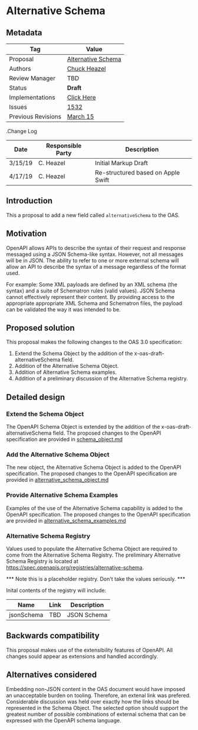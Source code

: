 # Alternative Schema

## Metadata

|Tag |Value |
|---- | ---------------- |
|Proposal |[Alternative Schema](https://github.com/OAI/OpenAPI-Specification/tree/main/proposals/Alternative%20Schema)|
|Authors|[Chuck Heazel](https://github.com/{cmheazel})|
|Review Manager |TBD |
|Status |**Draft** |
|Implementations |[Click Here](https://github.com/OAI/OpenAPI-Specification/tree/main/proposals/Alternative%20Schema/implementations.md)
|Issues |[1532](https://github.com/OAI/OpenAPI-Specification/issues/1532)|
|Previous Revisions |[March 15](https://github.com/OAI/OpenAPI-Specification/pull/1868#issue-261689900) |
 
.Change Log

|Date |Responsible Party |Description |
|---- | ---------------- | ---------- |
|3/15/19 |C. Heazel|Initial Markup Draft |
|4/17/19 |C. Heazel|Re-structured based on Apple Swift|

## Introduction

This a proposal to add a new field called ``alternativeSchema`` to the OAS.

## Motivation

OpenAPI allows APIs to describe the syntax of their request and response messaged using a JSON Schema-like syntax. However, not all messages will be in JSON. The ability to refer to one or more external schema will allow an API to describe the syntax of a message regardless of the format used.

For example: Some XML payloads are defined by an XML schema (the syntax) and a suite of Schematron rules (valid values). JSON Schema cannot effectively represent their content. By providing access to the appropriate appropriate XML Schema and Schematron files, the payload can be validated the way it was intended to be.

## Proposed solution

This proposal makes the following changes to the OAS 3.0 specification:

1. Extend the Schema Object by the addition of the x-oas-draft-alternativeSchema field.
1. Addition of the Alternative Schema Object.
1. Addition of Alternative Schema examples.
1. Addition of a preliminary discussion of the Alternative Schema registry.

## Detailed design

###  Extend the Schema Object 

The OpenAPI Schema Object is extended by the addition of the x-oas-draft-alternativeSchema field. The proposed changes to the OpenAPI specification are provided in [schema_object.md](https://github.com/OAI/OpenAPI-Specification/tree/main/proposals/Alternative%20Schema/schema_object.md)

###  Add the Alternative Schema Object 

The new object, the Alternative Schema Object is added to the OpenAPI specification. The proposed changes to the OpenAPI specification are provided in [alternative_schema_object.md](https://github.com/OAI/OpenAPI-Specification/tree/main/proposals/Alternative%20Schema/alternative_schema_object.md)

### Provide Alternative Schema Examples
Examples of the use of the Alternative Schema capability is added to the OpenAPI specification. The proposed changes to the OpenAPI specification are provided in [alternative_schema_examples.md](https://github.com/OAI/OpenAPI-Specification/tree/main/proposals/Alternative%20Schema/alternative_schema_examples.md)

### Alternative Schema Registry

Values used to populate the Alternative Schema Object are required to come from the Alternative Schema Registry. The preliminary Alternative Schema Registry is located at <https://spec.openapis.org/registries/alternative-schema>.

*** Note this is a placeholder registry. Don't take the values seriously. ***  

Inital contents of the registry will include:

|Name  |Link  |Description | 
|--- | --- | --- |
|jsonSchema |TBD  |JSON Schema | |xsdSchema |TBD  |XML Schema |

## Backwards compatibility

This proposal makes use of the extensibility features of OpenAPI. All changes sould appear as extensions and handled accordingly.

## Alternatives considered

Embedding non-JSON content in the OAS document would have imposed an unacceptable burden on tooling. Therefore, an extenal link was prefered. Considerable discussion was held over exactly how the links should be represented in the Schema Object. The selected option should support the greatest number of possible combinations of external schema that can be expressed with the OpenAPI schema language.

